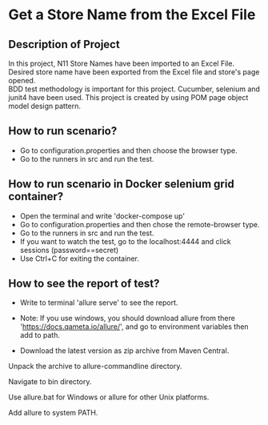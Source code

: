 # Get a Store Name from the Excel File
## Description of Project
In this project, N11 Store Names have been imported to an Excel File. Desired store name have been exported from the Excel file and store's page opened.  
BDD test methodology is important for this project.
Cucumber, selenium and junit4 have been used. This project is created by using POM page object model design pattern.
## How to run scenario?
- Go to configuration.properties and then choose the browser type.
- Go to the runners in src and run the test.
## How to run scenario in Docker selenium grid container?
- Open the terminal and write 'docker-compose up'
- Go to configuration.properties and then chose the remote-browser type.
- Go to the runners in src and run the test.
- If you want to watch the test, go to the localhost:4444 and click sessions (password==secret)
- Use Ctrl+C for exiting the container.
## How to see the report of test?
- Write to terminal 'allure serve' to see the report.
- Note: If you use windows, you should download allure from there 'https://docs.qameta.io/allure/', and go to environment variables then add to path.

- Download the latest version as zip archive from Maven Central.

Unpack the archive to allure-commandline directory.

Navigate to bin directory.

Use allure.bat for Windows or allure for other Unix platforms.

Add allure to system PATH.
